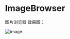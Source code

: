 # ImageBrowser
图片浏览器
效果图：

![image](https://github.com/LiFuPeng/ImageBrowser/tree/master/ImageBrowser/image/1.jpg)
